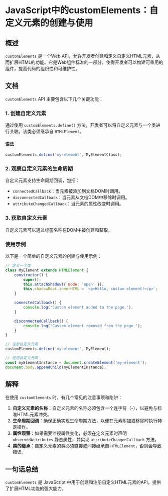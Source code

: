 <!--
Meta Description: # JavaScript中的customElements：自定义元素的创建与使用 ## 概述 `customElements` 是一个Web API，允许开发者创建和定义自定义HTML元素，从而扩展HTML的功能。它是Web组件标准的一部分，使得开发者可以构建可重用的组件，提高代码的组织性和可维护性...
Meta Keywords: customelements, element, define, htmlelement, javascript
-->

# JavaScript中的customElements：自定义元素的创建与使用

## 概述
`customElements` 是一个Web API，允许开发者创建和定义自定义HTML元素，从而扩展HTML的功能。它是Web组件标准的一部分，使得开发者可以构建可重用的组件，提高代码的组织性和可维护性。

## 文档
`customElements` API 主要包含以下几个关键功能：

### 1. 创建自定义元素
通过使用 `customElements.define()` 方法，开发者可以将自定义元素与一个类进行关联。该类必须继承自 `HTMLElement`。

#### 语法
```javascript
customElements.define('my-element', MyElementClass);
```

### 2. 观察自定义元素的生命周期
自定义元素支持生命周期回调，包括：
- `connectedCallback`：当元素被添加到文档DOM时调用。
- `disconnectedCallback`：当元素从文档DOM中移除时调用。
- `attributeChangedCallback`：当元素的属性改变时调用。

### 3. 获取自定义元素
自定义元素可以通过标签名称在DOM中被创建和获取。

### 使用示例
以下是一个简单的自定义元素的创建与使用示例：

```javascript
// 定义一个类
class MyElement extends HTMLElement {
    constructor() {
        super();
        this.attachShadow({ mode: 'open' });
        this.shadowRoot.innerHTML = `<p>Hello, custom element!</p>`;
    }

    connectedCallback() {
        console.log('Custom element added to the page.');
    }

    disconnectedCallback() {
        console.log('Custom element removed from the page.');
    }
}

// 注册自定义元素
customElements.define('my-element', MyElement);

// 使用自定义元素
const myElementInstance = document.createElement('my-element');
document.body.appendChild(myElementInstance);
```

## 解释
在使用 `customElements` 时，有几个常见的注意事项和陷阱：

1. **自定义元素的名称**：自定义元素的名称必须包含一个连字符（-），以避免与标准HTML元素冲突。
2. **生命周期回调**：确保正确实现生命周期方法，以便在元素附加或移除时执行特定操作。
3. **属性观察**：如果需要监视属性变化，必须在定义元素时声明 `observedAttributes` 静态属性，并实现 `attributeChangedCallback` 方法。
4. **类的继承**：自定义元素的类必须直接或间接继承自 `HTMLElement`，否则会导致错误。

## 一句话总结
`customElements` 是 JavaScript 中用于创建和注册自定义HTML元素的API，提供了扩展HTML功能的强大能力。